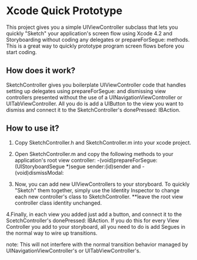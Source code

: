 # Xcode Quick Prototype

This project gives you a simple UIViewController subclass that lets you quickly "Sketch" your application's screen flow using Xcode 4.2 and Storyboarding without coding any delegates or prepareForSegue: methods. This is a great way to quickly prototype program screen flows before you start coding.

## How does it work?
SketchController gives you boilerplate UIViewController code that handles setting up delegates using prepareForSegue: and dismissing view controllers presented without the use of a UINavigationViewController or UITabViewController.  All you do is add a UIButton to the view you want to dismiss and connect it to the SketchController's donePressed: IBAction.


## How to use it?
1. Copy SketchController.h and SketchController.m into your xcode project.
2. Open SketchController.m and copy the following methods to your application's root view controller: -(void)prepareForSegue:(UIStoryboardSegue *)segue sender:(id)sender  and - (void)dismissModal:

3. Now, you can add new UIViewControllers to your storyboard.  To quickly "Sketch" them together, simply use the Identity Inspector to change each new controller's class to SketchController. **leave the root view controller class identity unchanged.

4.Finally, in each view you added just add a button, and connect it to the ScetchController's donePressed: IBAction. If you do this for every View Controller you add to your storyboard, all you need to do is add Segues in the normal way to wire up transitions.

note:  This will not interfere with the normal transition behavior managed by UINavigationViewController's or UITabViewController's.



